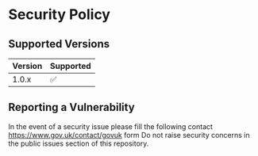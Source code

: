 # Security Policy

## Supported Versions

| Version | Supported          |
| ------- | ------------------ |
| 1.0.x   | :white_check_mark: |

## Reporting a Vulnerability

In the event of a security issue please fill the following contact https://www.gov.uk/contact/govuk form
Do not raise security concerns in the public issues section of this repository.
